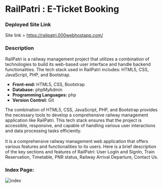 # RailPatri : E-Ticket Booking

### Deployed Site Link

Site link = https://railpatri.000webhostapp.com/

### Description

RailPatri is a railway management project that utilizes a combination of technologies to build its web-based user interface and handle backend functionalities. The tech stack used in RailPatri includes: HTML5, CSS, JavaScript, PHP, and Bootstrap.
<br/>
<ul type = "square">
  <li><strong>Front-end:</strong> HTML5, CSS, Bootstrap</li>
  <li><strong>Database:</strong> phpMyAdmin </li>
  <li><strong>Programming Languages:</strong> php </li>
  <li><strong>Version Control:</strong> Git</li>
</ul>

The combination of HTML5, CSS, JavaScript, PHP, and Bootstrap provides the necessary tools to develop a comprehensive railway management application like RailPatri. This tech stack ensures that the project is accessible, responsive, and capable of handling various user interactions and data processing tasks efficiently.<br/><br/>
It is a comprehensive railway management web application that offers various features and functionalities to its users. Here is a brief description of the key sections and features of RailPatri: User LogIn and SignIn, Train Reservation, Timetable, PNR status, Railway Arrival Departure, Contact Us.
<br/>


### Index Page:

![index](https://user-images.githubusercontent.com/79451162/196883906-4eecbb6f-a68e-466e-bdb4-171bcd42672c.png)

